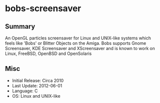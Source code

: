 # bobs-screensaver
## Summary

An OpenGL particles screensaver for Linux and UNIX-like systems which feels
like 'Bobs' or Blitter Objects on the Amiga. Bobs supports Gnome Screensaver,
KDE Screensaver and XScreensaver and is known to work on Linux, FreeBSD,
OpenBSD and OpenSolaris 

## Misc

- Initial Release: Circa 2010
- Last Update: 2012-06-01
- Language: C
- OS: Linux and UNIX-like

